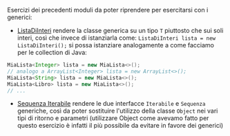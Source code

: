 Esercizi dei precedenti moduli da poter riprendere per esercitarsi con i generici:

- [ListaDiInteri](/module_04/src/esercizi/lista_di_interi) rendere la classe generica su un tipo `T` piuttosto che sui soli interi, così che invece di istanziarla come: `ListaDiInteri lista = new ListaDiInteri();`
  si possa istanziare analogamente a come facciamo per le collection di Java:
```Java
MiaLista<Integer> lista = new MiaLista<>();
// analogo a ArrayList<Integer> lista = new ArrayList<>();
MiaLista<String> lista = new MiaLista<>();
MiaLista<Libro> lista = new MiaLista<>();
// ...
```

- [Sequenza Iterabile](/module_06/src/esercizi/sequenza_iterabile) rendere le due interfacce `Iterabile` e `Sequenza` generiche, così da poter sostituire l'utilizzo della classe `Object` nei vari tipi di ritorno e parametri (utilizzare Object come avevamo fatto per questo esercizio è infatti il più possibile da evitare in favore dei generici)
